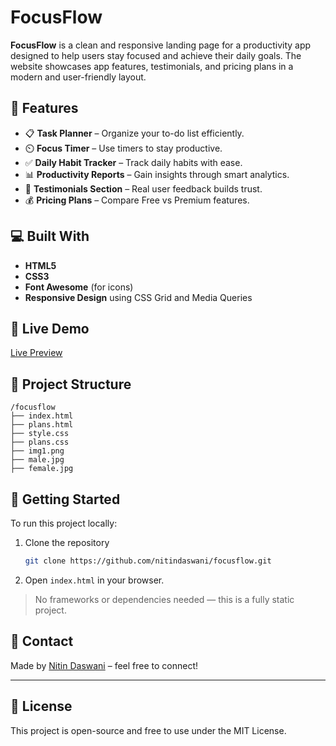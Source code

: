 # FocusFlow

**FocusFlow** is a clean and responsive landing page for a productivity app designed to help users stay focused and achieve their daily goals. The website showcases app features, testimonials, and pricing plans in a modern and user-friendly layout.

## 🌟 Features

- 📋 **Task Planner** – Organize your to-do list efficiently.
- ⏲️ **Focus Timer** – Use timers to stay productive.
- ✅ **Daily Habit Tracker** – Track daily habits with ease.
- 📊 **Productivity Reports** – Gain insights through smart analytics.
- 👤 **Testimonials Section** – Real user feedback builds trust.
- 💰 **Pricing Plans** – Compare Free vs Premium features.

## 💻 Built With

- **HTML5**
- **CSS3**
- **Font Awesome** (for icons)
- **Responsive Design** using CSS Grid and Media Queries

## 🔗 Live Demo

[Live Preview](#) <!-- Replace # with GitHub Pages link if deployed -->

## 📂 Project Structure

```
/focusflow
├── index.html
├── plans.html
├── style.css
├── plans.css
├── img1.png
├── male.jpg
├── female.jpg
```

## 🚀 Getting Started

To run this project locally:

1. Clone the repository  
   ```bash
   git clone https://github.com/nitindaswani/focusflow.git
   ```
2. Open `index.html` in your browser.

> No frameworks or dependencies needed — this is a fully static project.


## 📧 Contact

Made by [Nitin Daswani](https://www.linkedin.com/in/nitin-daswani-771458339) – feel free to connect!

---

## 🪪 License

This project is open-source and free to use under the MIT License.